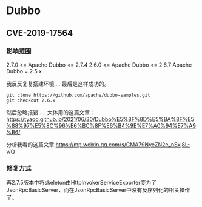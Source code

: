# Dubbo 

## CVE-2019-17564
### 影响范围
2.7.0 <= Apache Dubbo <= 2.7.4
2.6.0 <= Apache Dubbo <= 2.6.7
Apache Dubbo = 2.5.x

我反反复复搭建环境....
最后是这样成功的。

```
git clone https://github.com/apache/dubbo-samples.git
git checkout 2.6.x
```

然后忽略报错.....
大体用的这篇文章：https://tyaoo.github.io/2021/06/30/Dubbo%E5%8F%8D%E5%BA%8F%E5%88%97%E5%8C%96%E6%BC%8F%E6%B4%9E%E7%A0%94%E7%A9%B6/

分析我看的这篇文章:https://mp.weixin.qq.com/s/CMA79NyeZN2e_nSxj8L-wQ

### 修复方式

再2.7.5版本中将skeleton由HttpInvokerServiceExporter变为了JsonRpcBasicServer，而在JsonRpcBasicServer中没有反序列化的相关操作了。

